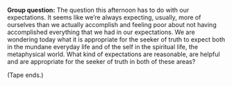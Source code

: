 <p class="group-question"><strong>Group question:</strong> The question this afternoon has to do with our expectations. It seems like we’re always expecting, usually, more of ourselves than we actually accomplish and feeling poor about not having accomplished everything that we had in our expectations. We are wondering today what it is appropriate for the seeker of truth to expect both in the mundane everyday life and of the self in the spiritual life, the metaphysical world. What kind of expectations are reasonable, are helpful and are appropriate for the seeker of truth in both of these areas?</p>
<p class="comment">(Tape ends.)<strong></strong></p>